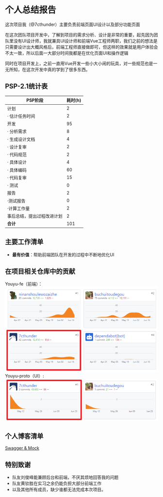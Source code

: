 # 个人总结报告

这次项目我（@7cthunder）主要负责前端页面UI设计以及部分功能页面

在这次团队项目开发中，了解到项目的需求分析、设计是非常的重要，起先因为团队里没有UI设计师，我就兼具UI设计师和前端Vue工程师两职，我们之前的想法是只需要设计出大概风格后，前端工程师直接做即可，但这样的效果就是用户体验会不太一致，所以后面一大部分时间我都是在优化页面UI和操作逻辑

同时在项目开发上，之前一直用Vue开发一些小大小闹的玩具，对一些规范也是一无所知，在这次开发中真的学到了很多东西。

## PSP-2.1统计表

| PSP阶段                    | 耗时(h) |
| -------------------------- | ------- |
| 计划                       | 2       |
| · 估计任务时间             | 2       |
| 开发                       | 95      |
| · 分析需求                 | 8       |
| · 生成设计文档             | 4       |
| · 设计复审                 | 2       |
| · 代码规范                 | 2       |
| · 具体设计                 | 4       |
| · 具体编码                 | 60      |
| · 代码复审                 | 15      |
| · 测试                     | 0       |
| 报告                       | 2       |
| ·测试报告                  | 0       |
| ·计算工作量                | 2       |
| 事后总结，提出过程改进计划 | 2       |
| **合计**                   | 101     |

## 主要工作清单
* **最有价值**：帮助前端团队在开发的过程中不断地优化UI

## 在项目相关仓库中的贡献
Youyu-fe（前端）：
![](../assets/images/16340082-fe.png)
Youyu-proto（UI）:
![](../assets/images/16340082-ui.png)

## 个人博客清单
[Swagger & Mock](https://7cthunder.github.io/2019/06/23/Swagger-Mock/)

## 特别致谢
* 队友刘俊峰能兼顾后台和前端，不厌其烦地回答我的问题
* 队友黄钦胜在实习之余仍能负担大部分前端工作
* 以及其他所有成员，缺少谁都无法完成本次项目。
